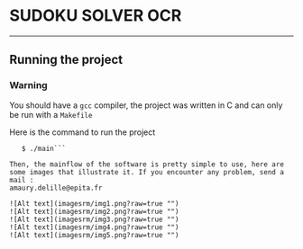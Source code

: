 # SUDOKU SOLVER OCR

---
## Running the project
### Warning
You should have a ```gcc``` compiler, the project was written in C and can only be run with a ```Makefile```

Here is the command to run the project
```$ cd NewInterface/
   $ ./main```

Then, the mainflow of the software is pretty simple to use, here are some images that illustrate it. If you encounter any problem, send a mail : 
amaury.delille@epita.fr

![Alt text](imagesrm/img1.png?raw=true "")
![Alt text](imagesrm/img2.png?raw=true "")
![Alt text](imagesrm/img3.png?raw=true "")
![Alt text](imagesrm/img4.png?raw=true "")
![Alt text](imagesrm/img5.png?raw=true "")